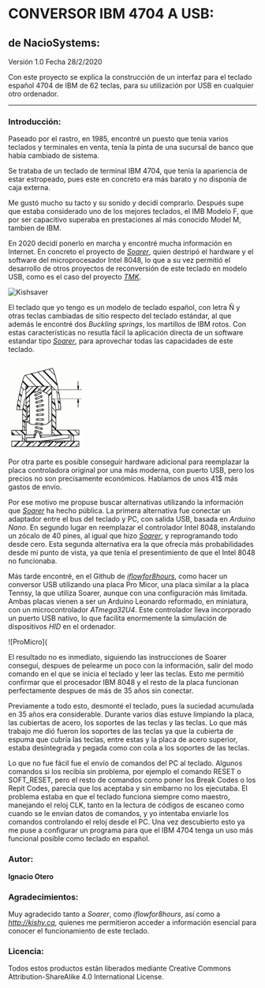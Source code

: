 # CONVERSOR IBM 4704 A USB:

## de NacioSystems:

Versión 1.0
Fecha 28/2/2020

Con este proyecto se explica la construcción de un interfaz para el teclado español 4704 de IBM de 62 teclas, para su utilización por USB en cualquier otro ordenador. 

---

### Introducción:


Paseado por el rastro, en 1985, encontré un puesto que tenia varios teclados y terminales en venta, tenía la pinta de una sucursal de banco que había cambiado de sistema.

Se trataba de un teclado de terminal IBM 4704, que tenía la apariencia de estar estropeado, pues este en concreto era más barato y no disponía de caja externa.

Me gustó mucho su tacto y su sonido y decidí comprarlo. Después supe que estaba considerado uno de los mejores teclados, el IMB Modelo F, que por ser capacitivo superaba en prestaciones al más conocido Model M, tambien de IBM.

En 2020 decidí ponerlo en marcha y encontré mucha información en Internet. En concreto el proyecto de *[Soarer][1]*, quien destripó el hardware y el software del microprocesador Intel 8048, lo que a su vez permitió el desarrollo de otros proyectos de reconversión de este teclado en modelo USB, como es el caso del proyecto *[TMK][2]*.

![Kishsaver](https://github.com/NacioSystems/IBM-4704-KEYBOARD/blob/master/Imagenes/Teclado%20Completo.jpg "Pruebas conexión")


[1]:https://deskthority.net/viewtopic.php?f=7&t=2510&start=

[2]:https://github.com/tmk/tmk_keyboard/tree/master/converter/ibm4704_usb

El teclado que yo tengo es un modelo de teclado español, con letra Ñ y otras teclas cambiadas de sitio respecto del teclado estándar, al que además le encontré dos *Buckling springs*, los martillos de IBM rotos. Con estas características no resutla fácil la aplicación directa de un software estandar tipo *[Soarer][1]*, para aprovechar todas las capacidades de este teclado. 

![BucklingSpring](https://github.com/NacioSystems/IBM-4704-KEYBOARD/blob/master/Imagenes/155px-Bucklingspring-animation-300ms.gif "Sistema IBM Buckling Spring")

Por otra parte es posible conseguir hardware adicional para reemplazar la placa controladora original por una más moderna, con puerto USB, pero los precios no son precisamente económicos. Hablamos de unos 41$ más gastos de envío. 

Por ese motivo me propuse buscar alternativas utilizando la información que *[Soarer][1]* ha hecho pública. La primera alternativa fue conectar un adaptador entre el bus del teclado y PC, con salida USB, basada en *Arduino Nano*. En segundo lugar en reemplazar el controlador Intel 8048, instalando un zócalo de 40 pines, al igual que hizo *[Soarer][1]*, y reprogramando todo desde cero. Esta segunda alternativa era la que ofrecía más probabilidades desde mi punto de vista, ya que tenía el presentimiento de que el Intel 8048 no funcionaba.

Más tarde encontré, en el Github de *[iflowfor8hours][3]*, como hacer un conversor USB utilizando una placa Pro Micor, una placa similar a la placa Tennsy, la que utiliza Soarer, aunque con una configuración más limitada. Ambas placas vienen a ser un Arduino Leonardo reformado, en miniatura, con un microcontrolador _*ATmega32U4*_. Este controlador lleva incorporado un puerto USB nativo, lo que facilita enormemente la simulación de dispositivos *HID* en el ordenador.

[3]:https://github.com/iflowfor8hours/6112884-pro-micro-controller

![ProMicro](

El resultado no es inmediato, siguiendo las instrucciones de Soarer conseguí, despues de pelearme un poco con la información, salir del modo comando en el que se inicia el teclado y leer las teclas. Esto me permitió confirmar que el procesador IBM 8048 y el resto de la placa funcionan perfectamente despues de más de 35 años sin conectar.

Previamente a todo esto, desmonté el teclado, pues la suciedad acumulada en 35 años era considerable. Durante varios días estuve limpiando la placa, las cubiertas de acero, los soportes de las teclas y las teclas. Lo que más trabajo me dió fueron los soportes de las teclas ya que la cubierta de espuma que cubría las teclas, entre estas y la placa de acero superior, estaba desintegrada y pegada como con cola a los soportes de las teclas.

Lo que no fue fácil fue el envío de comandos del PC al teclado. Algunos comandos si los recibía sin problema, por ejemplo el comando RESET o SOFT_RESET, pero el resto de comandos como poner los Break Codes o los Repit Codes, parecía que los aceptaba y sin embarno no los ejecutaba. El problema estaba en que el teclado funciona siempre como maestro, manejando el reloj CLK, tanto en la lectura de códigos de escaneo como cuando se le envían datos de comandos, y yo intentaba enviarle los comandos controlando el reloj desde el PC. Una vez descubierto esto ya me puse a configurar un programa para que el IBM 4704 tenga un uso más funcional posible como teclado en español.


### Autor:
**Ignacio Otero**

### Agradecimientos:

Muy agradecido tanto a _*Soarer*_, como _*iflowfor8hours*_, así como a _*http://kishy.ca*_, quienes me permitieron acceder a información esencial para conocer el funcionamiento de este teclado.

### Licencia:
Todos estos productos están liberados mediante Creative Commons Attribution-ShareAlike 4.0 International License.




